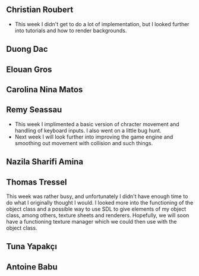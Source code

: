 ## Christian Roubert

 - This week I didn't get to do a lot of implementation, but I looked further into tutorials and how to render backgrounds.

## Duong Dac

## Elouan Gros

## Carolina Nina Matos

## Remy Seassau

 - This week I implimented a basic version of chracter movement and handling of keyboard inputs. I also went on a little bug hunt.
 - Next week I will look further into improving the game engine and smoothing out movement with collision and such things.

## Nazila Sharifi Amina

## Thomas Tressel
This week was rather busy, and unfortunately I didn't have enough time to do what I originally thought I would. I looked more into the functioning of the object class and a possible way to use SDL to give elements of my object class, among others, texture sheets and renderers. Hopefully, we will soon have a functioning texture manager which we could then use with the object class.
## Tuna Yapakçı

## Antoine Babu


